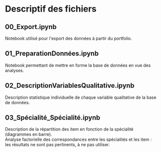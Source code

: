 # Descriptif des fichiers 
## 00_Export.ipynb
Notebook utilisé pour l'export des données à partir du portfolio. 

## 01_PreparationDonnées.ipynb
Notebook permettant de mettre en forme la base de données en vue des analyses. 

## 02_DescriptionVariablesQualitative.ipynb 
Description statistique individuelle de chaque variable qualitative de la base de données. 

## 03_Spécialité_Spécialité.ipynb
Description de la répartition des item en fonction de la spécialité (diagrammes en barre).  
Analyse factorielle des correspondances entre les spécialités et les item : les résultats ne sont pas pertinents, à ne pas utiliser. 

